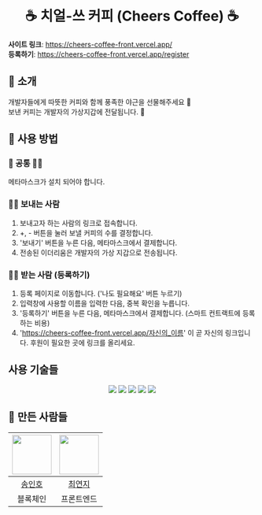 <div align="center">

# ☕ 치얼-쓰 커피 (Cheers Coffee) ☕

</div>

**사이트 링크**: https://cheers-coffee-front.vercel.app/<br>
**등록하기**: https://cheers-coffee-front.vercel.app/register

## 👋 소개 

개발자들에게 따뜻한 커피와 함께 풍족한 야근을 선물해주세요 💜 <br>
보낸 커피는 개발자의 가상지갑에 전달됩니다. 🤑

## 🌳 사용 방법

### 🙆 공통 🙆‍♀️
메타마스크가 설치 되어야 합니다.

### 👨‍💼 보내는 사람
1. 보내고자 하는 사람의 링크로 접속합니다.
2. +, - 버튼을 눌러 보낼 커피의 수를 결정합니다.
3. '보내기' 버튼을 누른 다음, 메타마스크에서 결제합니다.
4. 전송된 이더리움은 개발자의 가상 지갑으로 전송됩니다.

### 👨‍💻 받는 사람 (등록하기)
1. 등록 페이지로 이동합니다. ('나도 필요해요' 버튼 누르기)
2. 입력창에 사용할 이름을 입력한 다음, 중복 확인을 누릅니다.
3. '등록하기' 버튼을 누른 다음, 메타마스크에서 결제합니다. (스마트 컨트랙트에 등록하는 비용)
4. 'https://cheers-coffee-front.vercel.app/자신의_이름' 이 곧 자신의 링크입니다. 후원이 필요한 곳에 링크를 올리세요.

## 사용 기술들
<div align="center">
  <img src="https://img.shields.io/badge/React-41BADB?style=flat-square&logo=react&logoColor=white" />
  <img src="https://img.shields.io/badge/Solidity-363636?style=flat-square&logo=solidity&logoColor=white" />
  <img src="https://img.shields.io/badge/Next.js-000000?style=flat-square&logo=next.js&logoColor=white" />
  <img src="https://img.shields.io/badge/CSS3-1572B6?style=flat-square&logo=css3&logoColor=white" />
  <img src="https://img.shields.io/badge/JavaScript-F7DF1E?style=flat-square&logo=javascript&logoColor=black" />
</div>

## 💬 만든 사람들
|<img src="https://github.com/ImInnocent.png" width="80">|<img src="https://github.com/dearyeon.png" width="80">|
|:---:|:---:|
|[송인호](https://github.com/ImInnocent)|[최연지](https://github.com/dearyeon)|
|블록체인|프론트엔드|

